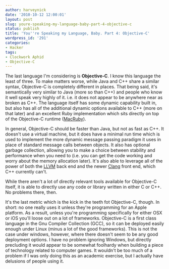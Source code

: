 ```yaml
---
author: harveynick
date: '2010-10-12 12:00:01'
layout: post
slug: youre-speaking-my-language-baby-part-4-objective-c
status: publish
title: 'You''re Speaking my Language, Baby. Part 4: Objective-C'
wordpress_id: '291'
categories:
- Hacker
tags:
- Clockwork Aphid
- Objective-C
---
```

  
The last language I'm considering is **Objective-C**. I know this language the least of three. To make matters worse, while Java and C++ share a similar syntax, Objective-C is completely different in places. That being said, it's semantically very similar to Java (more so than C++) and people who know it well speak very highly of it. i.e. it does not appear to be anywhere near as broken as C++. The language itself has some dynamic capability built in, but also has all of the additional dynamic options available to C++ (more on that later) and an excellent Ruby implementation which sits directly on top of the Objective-C runtime ([MacRuby]).  

<!-- more -->

[MacRuby]: http://www.macruby.org/

In general, Objective-C should be faster than Java, but not as fast as C++. It doesn't use a virtual machine, but it does have a minimal run time which is used to implement the more dynamic message passing paradigm it uses in place of standard message calls between objects. It also has optional garbage collection, allowing you to make a choice between stability and performance when you need to (i.e. you can get the code working and worry about the memory allocation later). It's also able to leverage all of the power of both the [LLVM] back end and the newer [Clang] front end, which C++ currently can't.  

[LLVM]: http://llvm.org/
[Clang]: http://clang.llvm.org/

While there aren't a lot of directly relevant tools available for Objective-C itself, it is able to directly use any code or library written in either C or C++. No problems there, then.  

It's the last metric which is the kick in the teeth fot Objective-C, though. In short: no one really uses it unless they're programming for an Apple platform. As a result, unless you're programming specifically for either OSX or iOS you'll loose out on a lot of frameworks. Objective-C is a first class language in the Gnu Compiler Collection (GCC), so it can be deployed easily enough under Linux (minus a lot of the good frameworks). This is not the case under windows, however, where there doesn't seem to be any good deployment options. I have no problem ignoring Windows, but directly precluding it would appear to be somewhat foolhardy when building a piece of technology related to computer games. It wouldn't be too much of a problem if I was only doing this as an academic exercise, but I actually have delusions of people using it.  

